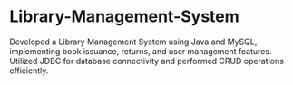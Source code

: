 # Library-Management-System
 Developed a Library Management System using Java and MySQL, implementing book issuance, returns, and user management features. Utilized JDBC for database connectivity and performed CRUD operations efficiently.
